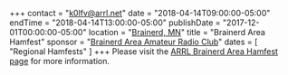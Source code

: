 +++
contact = "k0lfv@arrl.net"
date = "2018-04-14T09:00:00-05:00"
endTime = "2018-04-14T13:00:00-05:00"
publishDate = "2017-12-01T00:00:00-05:00"
location = "[Brainerd, MN](https://www.google.com/maps/place/1115+Wright+St,+Brainerd,+MN+56401/@46.337124,-94.1948537,17z/)"
title = "Brainerd Area Hamfest"
sponsor = "[Brainerd Area Amateur Radio Club](http://brainerdham.org/)"
dates = [ "Regional Hamfests" ]
+++
Please visit the
[ARRL Brainerd Area Hamfest page](http://www.arrl.org/hamfests/brainerd-area-hamfest-4)
for more information.


